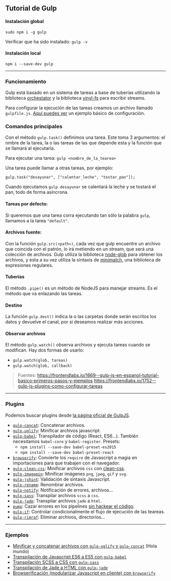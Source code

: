 ## Tutorial de Gulp

#### Instalación global
`sudo npm i -g gulp`

Verificar que ha sido instalado: `gulp -v`

#### Instalación local
`npm i --save-dev gulp`

______________________________

### Funcionamiento
Gulp está basado en un sistema de tareas a base de tuberías utilizando la biblioteca [orchestator](https://github.com/robrich/orchestrator) y la biblioteca [vinyl-fs](https://github.com/wearefractal/vinyl-fs) para escribir streams.

Para configurar la ejecución de las tareas creamos un archivo llamado `gulpfile.js`. [Aquí puedes ver](https://github.com/mondeja/fullstack/blob/master/backend/src/037-automatizar_tareas/gulp/hola_mundo/gulpfile.js) un ejemplo básico de configuración.

### Comandos principales
Con el método `gulp.task()` definimos una tarea. Este toma 3 argumentos: el nmbre de la tarea, la o las tareas de las que depende esta y la función que se llamará al ejecutarla.

Para ejecutar una tarea: `gulp <nombre_de_la_tearea>`

Una tarea puede llamar a otras tareas, por ejemplo:
```
gulp.task("desayunar", ["calentar_leche", "tostar_pan"]);
```
Cuando ejecutamos `gulp desayunar` se calentará la leche y se tostará el pan, todo de forma asíncrona.

#### Tareas por defecto:
Si queremos que una tarea corra ejecutando tan sólo la palabra `gulp`, llamamos a la tarea `"default"`.

#### Archivos fuente:
Con la función `gulp.src(<path>)`, cada vez que gulp encuentre un archivo que coincida con el patrón, lo irá metiendo en un stream, que será una colección de archivos. Gulp utiliza la biblioteca [node-glob](https://github.com/isaacs/node-glob) para obtener los archivos, y esta a su vez utiliza la sintaxis de [minimatch](https://github.com/isaacs/minimatch), una biblioteca de expresiones regulares.

#### Tuberías
El método `.pipe()` es un método de NodeJS para manejar streams. Es el método que va enlazando las tareas.

#### Destino
La función `gulp.dest()` indica la o las carpetas donde serán escritos los datos y devuelve el canal, por si deseamos realizar más acciones.

#### Observar archivos
El método `gulp.watch()` observa archivos y ejecuta tareas cuando se modifican. Hay dos formas de usarlo:
- `gulp.watch(glob, tareas)`
- `gulp.watch(glob, callback)`

> Fuentes:
> https://frontendlabs.io/1669--gulp-js-en-espanol-tutorial-basico-primeros-pasos-y-ejemplos
> https://frontendlabs.io/1752--gulp-js-plugins-como-configurar-tareas


______________________________

### Plugins
Podemos buscar plugins desde [la página oficial de GulpJS](https://gulpjs.com/plugins/).

- [`gulp-concat`](https://www.npmjs.com/package/gulp-concat): Concatenar archivos.
- [`gulp-uglify`](https://www.npmjs.com/package/gulp-uglify): Minificar archivos javascript.
- [`gulp-babel`](https://www.npmjs.com/package/gulp-babel): Transpilador de código (React, ES6...). También necesitamos `babel-core` y `babel-register`. 
    Presets:
    + `npm install --save-dev babel-preset-es2015`
    + `npm install --save-dev babel-preset-react`
- [`browserify`](http://browserify.org/index.html): Convierte los `require` de Javascript a magia en importaciones para que trabajen con el navegador.
- [`gulp-clean-css`](https://www.npmjs.com/package/gulp-clean-css): Minificar archivos `css` con [clean-css](https://github.com/jakubpawlowicz/clean-css).
- [`gulp-imagemin`](https://www.npmjs.com/package/gulp-imagemin): Minificar imágenes `png`, `jpeg`, `gif` y `svg`.
- [`gulp-jshint`](https://www.npmjs.com/package/gulp-jshint): Validación de sintaxis Javascript.
- [`gulp-rename`](https://www.npmjs.com/package/gulp-rename): Renombrar archivos.
- [`gulp-notify`](https://www.npmjs.com/package/gulp-notify): Notificación de errores, archivos...
- [`gulp-sass`](https://www.npmjs.com/package/gulp-sass): Transpilar archivos `scss` a `css`.
- [`gulp-jade`](https://www.npmjs.com/package/gulp-jade): Transpilar archivos `jade` a `html`.
- [`pump`](https://www.npmjs.com/package/pump): Cazar errores en los pipelines [sin hackear el código](https://github.com/terinjokes/gulp-uglify/blob/master/docs/why-use-pump/README.md#why-use-pump).
- [`gulp-if`](https://www.npmjs.com/package/gulp-if): Controlar condicionalmente el flujo de ejecución de las teareas.
- [`gulp-rimraf`](https://www.npmjs.com/package/gulp-rimraf): Eliminar archivos, directorios...

__________________________________

### Ejemplos

- [Minificar y concatenar archivos con `gulp-uglify` y `gulp-concat`](https://github.com/mondeja/fullstack/tree/master/backend/src/011-flujo_de_trabajo/gulp/hola_mundo/) (Hola mundo)
- [Transpilación de Javascript ES6 a ES5 con `gulp-babel`](https://github.com/mondeja/fullstack/tree/master/backend/src/011-flujo_de_trabajo/gulp/babel_es6_es5/gulpfile.babel.js)
- [Transpilación SCSS a CSS con `gulp-sass`](https://github.com/mondeja/fullstack/tree/master/backend/src/011-flujo_de_trabajo/gulp/sass_css/gulpfile.js)
- [Transpilación de Jade a HTML con `gulp-jade`](https://github.com/mondeja/fullstack/tree/master/backend/src/011-flujo_de_trabajo/gulp/jade_html/gulpfile.js)
- [Browserificación (modularizar Javascript en cliente) con `browserify`](https://github.com/mondeja/fullstack/tree/master/backend/src/011-flujo_de_trabajo/gulp/browserify/gulpfile.js)
